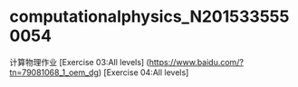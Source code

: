 # computationalphysics_N2015335550054
计算物理作业
[Exercise 03:All levels] (https://www.baidu.com/?tn=79081068_1_oem_dg)
[Exercise 04:All levels]
